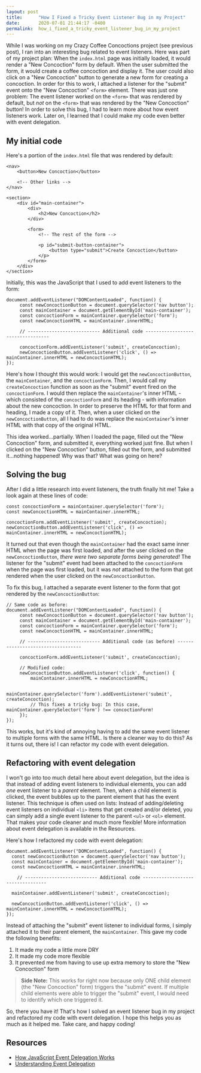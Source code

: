 ```yaml
---
layout: post
title:      "How I Fixed a Tricky Event Listener Bug in my Project"
date:       2020-07-01 21:44:17 -0400
permalink:  how_i_fixed_a_tricky_event_listener_bug_in_my_project
---
```



While I was working on my Crazy Coffee Concoctions project (see previous post), I ran into an interesting bug related to event listeners. Here was part of my project plan: When the `index.html` page was initially loaded, it would render a "New Concoction" form by default. When the user submitted the form, it would create a coffee concoction and display it. The user could also click on a "New Concoction" button to generate a new form for creating a concoction. In order for this to work, I attached a listener for the "submit" event onto the "New Concoction" `<form>` element. There was just one problem: The event listener worked on the `<form>` that was rendered by default, but *not* on the `<form>` that was rendered by the "New Concoction" button! In order to solve this bug, I had to learn more about how event listeners work. Later on, I learned that I could make my code even better with event delegation.

## My initial code

Here's a portion of the `index.html` file that was rendered by default:
```
<nav>
	<button>New Concoction</button>
	
	<!-- Other links -->
</nav>
			
<section>			
	<div id="main-container">
		<div>
			<h2>New Concoction</h2>
		</div>

		<form>
			<!-- The rest of the form -->

			<p id="submit-button-container">
				<button type="submit">Create Concoction</button>
			</p>
		</form>
	</div>
</section>
```

Initially, this was the JavaScript that I used to add event listeners to the form:
```
document.addEventListener("DOMContentLoaded", function() {
	 const newConcoctionButton = document.querySelector('nav button');
	 const mainContainer = document.getElementById('main-container');
	 const concoctionForm = mainContainer.querySelector('form');  
	 const newConcoctionHTML = mainContainer.innerHTML;

	 // --------------------------- Additional code ----------------------------------
	 
	 concoctionForm.addEventListener('submit', createConcoction);
	 newConcoctionButton.addEventListener('click', () => mainContainer.innerHTML = newConcoctionHTML);
});
```

Here's how I thought this would work: I would get the `newConcoctionButton`, the `mainContainer`, and the `concoctionForm`. Then, I would call my `createConcoction` function as soon as the "submit" event fired on the `concoctionForm`. I would then replace the `mainContainer`'s inner HTML - which consisted of the `concoctionForm` and its heading - with information about the new concoction. In order to preserve the HTML for that form and heading, I made a copy of it. Then, when a user clicked on the `newConcoctionButton`, all I had to do was replace the `mainContainer`'s inner HTML with that copy of the original HTML.

This idea worked...partially. When I loaded the page, filled out the "New Concoction" form, and submitted it, everything worked just fine. But when I clicked on the "New Concoction" button, filled out the form, and submitted it...nothing happened! Why was that? What was going on here?

## Solving the bug

After I did a little research into event listeners, the truth finally hit me! Take a look again at these lines of code:
```
const concoctionForm = mainContainer.querySelector('form');  
const newConcoctionHTML = mainContainer.innerHTML;

concoctionForm.addEventListener('submit', createConcoction);
newConcoctionButton.addEventListener('click', () => mainContainer.innerHTML = newConcoctionHTML);
```

It turned out that even though the `mainContainer` had the exact same inner HTML when the page was first loaded, and after the user clicked on the `newConcoctionButton`, *there were two separate forms being generated!* The listener for the "submit" event had been attached to the `concoctionForm` when the page was first loaded, but it was *not* attached to the form that got rendered when the user clicked on the `newConcoctionButton`.

To fix this bug, I attached a separate event listener to the form that got rendered by the `newConcoctionButton`:
```
// Same code as before:
document.addEventListener("DOMContentLoaded", function() {
	 const newConcoctionButton = document.querySelector('nav button');
	 const mainContainer = document.getElementById('main-container');
	 const concoctionForm = mainContainer.querySelector('form');  
	 const newConcoctionHTML = mainContainer.innerHTML;
	 
	 // --------------------------- Additional code (as before) ----------------------------------

	 concoctionForm.addEventListener('submit', createConcoction);

	 // Modified code:	 
	 newConcoctionButton.addEventListener('click', function() {
		 mainContainer.innerHTML = newConcoctionHTML;

		 mainContainer.querySelector('form').addEventListener('submit', createConcoction);
		 // This fixes a tricky bug: In this case, mainContainer.querySelector('form') !== concoctionForm!
	 });
});
```

This works, but it's kind of annoying having to add the same event listener to multiple forms with the same HTML. Is there a cleaner way to do this? As it turns out, there is! I can refactor my code with event delegation.

## Refactoring with event delegation

I won't go into too much detail here about event delegation, but the idea is that instead of adding event listeners to individual elements, you can add *one* event listener to a *parent* element. Then, when a child element is clicked, the event bubbles up to the parent element that has the event listener. This technique is often used on lists: Instead of adding/deleting event listeners on individual `<li>` items that get created and/or deleted, you can simply add a single event listener to the parent `<ul>` or `<ol>` element. That makes your code cleaner and much more flexible! More information about event delegation is available in the Resources.

Here's how I refactored my code with event delegation:
```
document.addEventListener("DOMContentLoaded", function() {
  const newConcoctionButton = document.querySelector('nav button');
  const mainContainer = document.getElementById('main-container');
  const newConcoctionHTML = mainContainer.innerHTML;
	
	// --------------------------- Additional code ----------------------------------

  mainContainer.addEventListener('submit', createConcoction);
  
  newConcoctionButton.addEventListener('click', () => mainContainer.innerHTML = newConcoctionHTML);
});
```

Instead of attaching the "submit" event listener to individual forms, I simply attached it to their parent element, the `mainContainer`. This gave my code the following benefits:
1. It made my code a little more DRY
2. It made my code more flexible
3. It prevented me from having to use up extra memory to store the "New Concoction" form

> **Side Note:** This works for right now because only ONE child element (the "New Concoction" form) triggers the "submit" event. If multiple child elements were able to trigger the "submit" event, I would need to identify which one triggered it.

So, there you have it! That's how I solved an event listener bug in my project and refactored my code with event delegation. I hope this helps you as much as it helped me. Take care, and happy coding!

## Resources

* [How JavaScript Event Delegation Works](https://davidwalsh.name/event-delegate)
* [Understanding Event Delegation](https://learn.jquery.com/events/event-delegation/)

